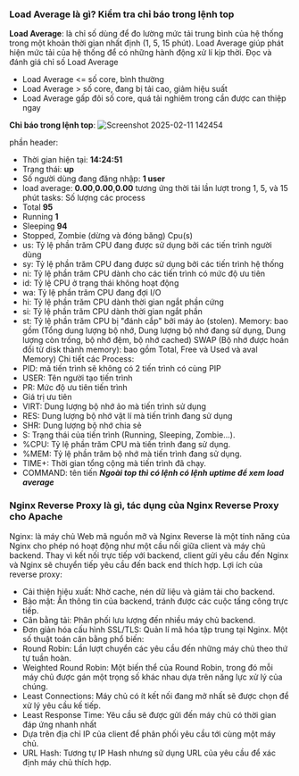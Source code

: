 ### Load Average là gì? Kiểm tra chỉ báo trong lệnh top ###
**Load Average**: là chỉ số dùng để đo lường mức tải trung bình của hệ thống trong một khoản thời gian nhất định (1, 5, 15 phút). Load Average giúp phát hiện mức tải của hệ thống để có những hành động xử lí kịp thời.
Đọc và đánh giá chỉ số Load Average
  + Load Average <= số core, bình thường
  + Load Average > số core, đang bị tải cao, giảm hiệu suất
  + Load Average gấp đôi số core, quá tải nghiêm trong cần được can thiệp ngay
    
**Chỉ báo trong lệnh top**:
![Screenshot 2025-02-11 142454](https://github.com/user-attachments/assets/3e4fae3b-a930-4f8c-af84-1efc54c9147a)

phần header:
  + Thời gian hiện tại: **14:24:51**
  + Trạng thái: **up**
  + Số người dùng đang đăng nhập: **1 user**
  + load average: **0.00**,**0.00**,**0.00** tương ứng thời tải lần lượt trong 1, 5, và 15 phút
tasks: Số lượng các process
  + Total **95**
  + Running **1**
  + Sleeping **94**
  + Stopped, Zombie (dừng và đóng băng)
Cpu(s)
  + us: Tỷ lệ phần trăm CPU đang được sử dụng bởi các tiến trình người dùng 
  + sy: Tỷ lệ phần trăm CPU đang được sử dụng bởi các tiến trình hệ thống
  + ni: Tỷ lệ phần trăm CPU dành cho các tiến trình có mức độ ưu tiên
  + id: Tỷ lệ CPU ở trạng thái không hoạt động 
  + wa: Tỷ lệ phần trăm CPU đang đợi I/O
  + hi: Tỷ lệ phần trăm CPU dành thời gian ngắt phần cứng
  + si: Tỷ lệ phần trăm CPU dành thời gian ngắt phần 
  + st: Tỷ lệ phần trăm CPU bị "đánh cắp" bởi máy ảo (stolen).
Memory: bao gồm (Tổng dung lượng  bộ nhớ, Dung lượng bộ nhớ đang sử dụng, Dung lượng còn trống, bộ nhớ đệm, bộ nhớ cached)
SWAP (Bộ nhớ được hoán đổi từ disk thành memory): bao gồm Total, Free và Used và aval Memory)
Chi tiết các Process:
  + PID: mã tiến trình sẽ không có 2 tiến trình có cùng PIP
  + USER: Tên người tạo tiến trình
  + PR: Mức độ ưu tiên tiến trình
  + Giá trị ưu tiên
  + VIRT: Dung lượng bộ nhớ ảo mà tiến trình sử dụng
  + RES: Dung lượng bộ nhớ vật lí mà tiến trình đang sử dụng
  + SHR: Dung lượng bộ nhớ chia sẻ
  + S: Trạng thái của tiến trình (Running, Sleeping, Zombie...).
  + %CPU: Tỷ lệ phần trăm CPU mà tiến trình đang sử dụng.
  + %MEM: Tỷ lệ phần trăm bộ nhớ mà tiến trình đang sử dụng.
  + TIME+: Thời gian tổng cộng mà tiến trình đã chạy.
  + COMMAND: tên tiến
***Ngoài top thì có lệnh có lệnh uptime để xem load average***
### Nginx Reverse Proxy là gì, tác dụng của Nginx Reverse Proxy cho Apache ###
Nginx: là máy chủ Web mã nguồn mỡ và Nginx Reverse là một tính năng của Nginx cho phép nó hoạt động như một cầu nối giữa client và máy chủ backend. Thay vì kết nối trực tiếp với backend, client gửi yêu cầu đến Nginx và Nginx sẽ chuyển tiếp yêu cầu đến back end thích hợp.
Lợi ích của reverse proxy:
  + Cải thiện hiệu xuất: Nhờ cache, nén dữ liệu và giảm tải cho backend.
  + Bảo mật: Ẩn thông tin của backend, tránh được các cuộc tấng công trực tiếp.
  + Cân bằng tải: Phân phối lưu lượng đến nhiều máy chủ backend.
  + Đơn giản hóa cấu hình SSL/TLS: Quản lí mã hóa tập trung tại Nginx.
Một số thuật toán cân bằng phổ biến:
  + Round Robin: Lần lượt chuyển các yêu cầu đến những máy chủ theo thứ tự tuần hoàn.
  +  Weighted Round Robin: Một biến thể của Round Robin, trong đó mỗi máy chủ được gán một trọng số khác nhau dựa trên năng lực xử lý của chúng.
  + Least Connections: Máy chủ có ít kết nối đang mở nhất sẽ được chọn để xử lý yêu cầu kế tiếp.
  + Least Response Time: Yêu cầu sẽ được gửi đến máy chủ có thời gian đáp ứng nhanh nhất
  + Dựa trên địa chỉ IP của client để phân phối yêu cầu tới cùng một máy chủ.
  + URL Hash: Tương tự IP Hash nhưng sử dụng URL của yêu cầu để xác định máy chủ thích hợp.
